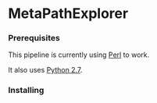 # MetaPathExplorer

### Prerequisites

This pipeline is currently using [Perl](https://www.perl.org/) to work.

It also uses [Python 2.7](https://www.python.org/download/releases/2.7/).

### Installing
